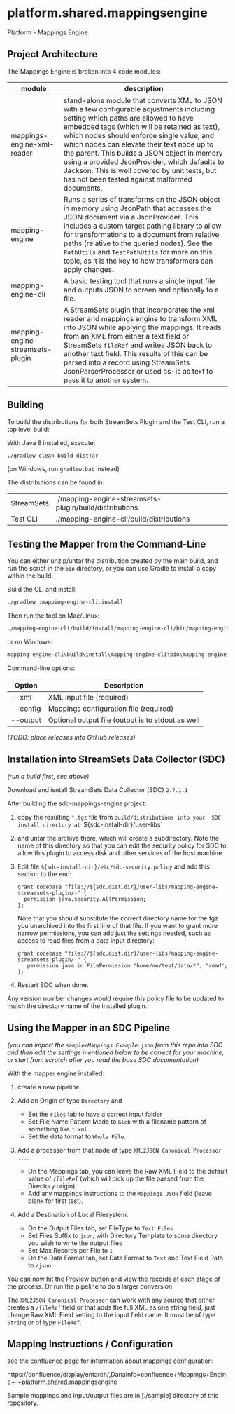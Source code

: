 # platform.shared.mappingsengine

Platform - Mappings Engine

## Project Architecture

The Mappings Engine is broken into 4 code modules:

|module|description|
|------|-----------|
|mappings-engine-xml-reader|stand-alone module that converts XML to JSON with a few configurable adjustments including setting which paths are allowed to have embedded tags (which will be retained as text), which nodes should enforce single value, and which nodes can elevate their text node up to the parent.  This builds a JSON object in memory using a provided JsonProvider, which defaults to Jackson.  This is well covered by unit tests, but has not been tested against malformed documents.|
|mapping-engine|Runs a series of transforms on the JSON object in memory using JsonPath that accesses the JSON document via a JsonProvider. This includes a custom target pathing library to allow for transformations to a document from relative paths (relative to the queried nodes).  See the `PathUtils` and `TestPathUtils` for more on this topic, as it is the key to how transformers can apply changes. |
|mapping-engine-cli|A basic testing tool that runs a single input file and outputs JSON to screen and optionally to a file.|
|mapping-engine-streamsets-plugin|A StreamSets plugin that incorporates the xml reader and mappings engine to transform XML into JSON while applying the mappings.  It reads from an XML from either a text field or StreamSets `fileRef` and writes JSON back to another text field.  This results of this can be parsed into a record using StreamSets JsonParserProcessor or used as-is as text to pass it to another system.|

## Building

To build the distributions for both StreamSets Plugin and the Test CLI, run a top level build:

With Java 8 installed, execute:

```bash
./gradlew clean build distTar
```

(on Windows, run `gradlew.bat` instead)

The distributions can be found in:

| | |
|---|---|
|StreamSets|./mapping-engine-streamsets-plugin/build/distributions|
|Test CLI|./mapping-engine-cli/build/distributions|

## Testing the Mapper from the Command-Line

You can either unzip/untar the distribution created by the main build, and run the script in the `bin` directory, or you
can use Gradle to install a copy within the build.

Build the CLI and install:

```bash
./gradlew :mapping-engine-cli:install
```

Then run the tool on Mac/Linux:

```bash
./mapping-engine-cli/build/install/mapping-engine-cli/bin/mapping-engine-cli  --xml sample/1920_rs_54172.xml --config sample/mappings-example.json 
```

or on Windows:

```bash
mapping-engine-cli\build\install\mapping-engine-cli\bin\mapping-engine-cli.bat  --xml sample\1920_rs_54172.xml --config sample\mappings-example.json 
```

Command-line options:

|Option|Description|
|------|-----------|
|--xml|XML input file (required)|
|--config|Mappings configuration file (required)|
|--output|Optional output file (output is to stdout as well|


_(TODO: place releases into GitHub releases)_

## Installation into StreamSets Data Collector (SDC)

_(run a build first, see above)_

Download and isntall StreamSets Data Collector (SDC) `2.7.1.1`

After building the sdc-mappings-engine project:
1. copy the resulting `*.tgz` file from `build/distributions into your 
SDC install directory at `${sdc-install-dir}/user-libs` 

2. and untar the archive there, which will create a subdirectory. Note the name of this directory so that you can edit the security
policy for SDC to allow this plugin to access disk and other services of the host machine.  

3. Edit file `${sdc-install-dir}/etc/sdc-security.policy` and add this section to the end:
   
    ```
    grant codebase "file://${sdc.dist.dir}/user-libs/mapping-engine-streamsets-plugin/-" {
      permission java.security.AllPermission;
    };
    ```

    Note that you should substitute the correct directory name for the tgz you
    unarchived into the first line of that file.  If you want to grant more narrow
    permissions, you can add just the settings needed, such as access to read files
    from a data input directory:
    
    ```
    grant codebase "file://${sdc.dist.dir}/user-libs/mapping-engine-streamsets-plugin/-" {
       permission java.io.FilePermission "home/me/test/data/*", "read";
    };
    ```

4. Restart SDC when done.

Any version number changes would require this policy file to be updated to match the directory 
name of the installed plugin.

## Using the Mapper in an SDC Pipeline

_(you can import the `sample/Mappings Example.json` from this repo into SDC and then edit the settings
mentioned below to be correct for your machine, or start from scratch after you read the base SDC
documentation)_

With the mapper engine installed:

1. create a new pipeline.  

2. Add an Origin of type `Directory` and 
    * Set the `Files` tab to have a correct input folder
    * Set File Name Pattern Mode to `Glob` with a filename pattern of something like `*.xml`
    * Set the data format to `Whole File`.

3. Add a processor from that node of type `XML2JSON Canonical Processor ...`.  
    * On the Mappings tab, you can leave the Raw XML Field to the default value of `/fileRef` (which will pick up the 
      file passed from the Directory origin)
    * Add any mappings instructions to the `Mappings JSON` field (leave blank for first test).

4. Add a Destination of Local Filesystem.  
    * On the Output Files tab, set FileType to `Text Files`
    * Set Files Suffix to `json`, with Directory Template to some directory you wish to write the output files
    * Set Max Records per File to `1`
    * On the Data Format tab, set Data Format to `Text` and Text Field Path to `/json`.

You can now hit the Preview button and view the records at each stage of the process.  Or run the 
pipeline to do a larger conversion.

The `XML2JSON Canonical Processor` can work with any source that either creates a `/fileRef` field
or that adds the full XML as one string field, just change Raw XML Field setting to the input field
name.  It must be of type `String` or of type `FileRef`.


## Mapping Instructions / Configuration

see the confluence page for information about mappings configuration:

https://confluence/display/entarch/,DanaInfo=confluence+Mappings+Engine+-+platform.shared.mappingsengine

Sample mappings and input/output files are in [./sample] directory of this repository.

